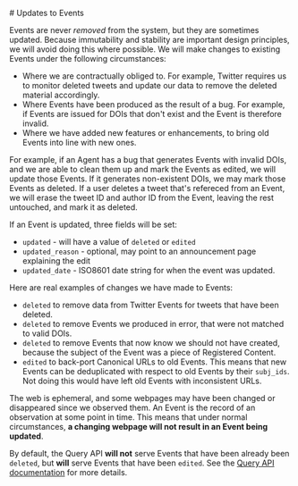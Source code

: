 # Updates to Events

Events are never *removed* from the system, but they are sometimes updated. Because immutability and stability are important design principles, we will avoid doing this where possible. We will make changes to existing Events under the following circumstances:

 - Where we are contractually obliged to. For example, Twitter requires us to monitor deleted tweets and update our data to remove the deleted material accordingly.
 - Where Events have been produced as the result of a bug. For example, if Events are issued for DOIs that don't exist and the Event is therefore invalid.
 - Where we have added new features or enhancements, to bring old Events into line with new ones.

For example, if an Agent has a bug that generates Events with invalid DOIs, and we are able to clean them up and mark the Events as edited, we will update those Events. If it generates non-existent DOIs, we may mark those Events as deleted. If a user deletes a tweet that's refereced from an Event, we will erase the tweet ID and author ID from the Event, leaving the rest untouched, and mark it as deleted.

If an Event is updated, three fields will be set:

 - `updated` - will have a value of `deleted` or `edited`
 - `updated_reason` - optional, may point to an announcement page explaining the edit
 - `updated_date` - ISO8601 date string for when the event was updated.
 
Here are real examples of changes we have made to Events:

 - `deleted` to remove data from Twitter Events for tweets that have been deleted.
 - `deleted` to remove Events we produced in error, that were not matched to valid DOIs.
 - `deleted` to remove Events that now know we should not have created, because the subject of the Event was a piece of Registered Content.
 - `edited` to back-port Canonical URLs to old Events. This means that new Events can be deduplicated with respect to old Events by their `subj_ids`. Not doing this would have left old Events with inconsistent URLs.

The web is ephemeral, and some webpages may have been changed or disappeared since we observed them. An Event is the record of an observation at some point in time. This means that under normal circumstances, **a changing webpage will not result in an Event being updated**.

By default, the Query API **will not** serve Events that have been already been `deleted`, but **will** serve Events that have been `edited`. See the [Query API documentation](/service/query-api) for more details.
